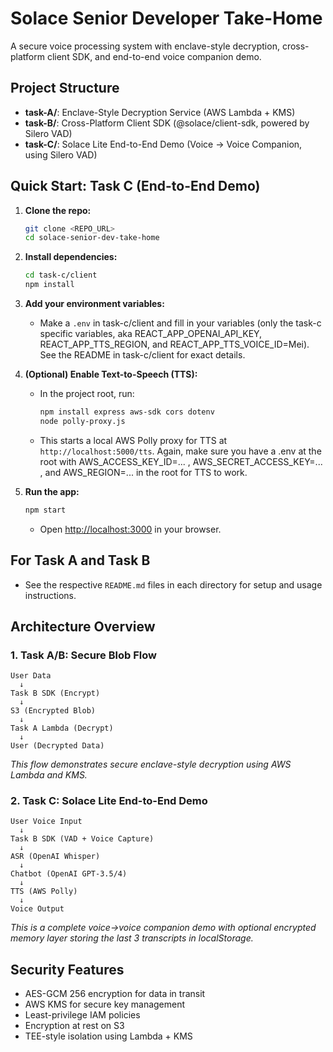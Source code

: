 # Solace Senior Developer Take-Home

A secure voice processing system with enclave-style decryption, cross-platform client SDK, and end-to-end voice companion demo.

## Project Structure

- **task-A/**: Enclave-Style Decryption Service (AWS Lambda + KMS)
- **task-B/**: Cross-Platform Client SDK (@solace/client-sdk, powered by Silero VAD)
- **task-C/**: Solace Lite End-to-End Demo (Voice → Voice Companion, using Silero VAD)

## Quick Start: Task C (End-to-End Demo)

1. **Clone the repo:**
   ```sh
   git clone <REPO_URL>
   cd solace-senior-dev-take-home
   ```
2. **Install dependencies:**
   ```sh
   cd task-c/client
   npm install
   ```
3. **Add your environment variables:**
   - Make a `.env` in task-c/client and fill in your variables (only the task-c specific variables, aka REACT_APP_OPENAI_API_KEY, REACT_APP_TTS_REGION, and REACT_APP_TTS_VOICE_ID=Mei). See the README in task-c/client for exact details.
     
4. **(Optional) Enable Text-to-Speech (TTS):**
   - In the project root, run:
     ```sh
     npm install express aws-sdk cors dotenv
     node polly-proxy.js
     ```
   - This starts a local AWS Polly proxy for TTS at `http://localhost:5000/tts`. Again, make sure you have a .env at the root with AWS_ACCESS_KEY_ID=... , AWS_SECRET_ACCESS_KEY=... , and AWS_REGION=... in the root for TTS to work.
5. **Run the app:**
   ```sh
   npm start
   ```
   - Open [http://localhost:3000](http://localhost:3000) in your browser.


## For Task A and Task B
- See the respective `README.md` files in each directory for setup and usage instructions.

## Architecture Overview


### 1. Task A/B: Secure Blob Flow
```
User Data
  ↓
Task B SDK (Encrypt)
  ↓
S3 (Encrypted Blob)
  ↓
Task A Lambda (Decrypt)
  ↓
User (Decrypted Data)
```
*This flow demonstrates secure enclave-style decryption using AWS Lambda and KMS.*

### 2. Task C: Solace Lite End-to-End Demo
```
User Voice Input
  ↓
Task B SDK (VAD + Voice Capture)
  ↓
ASR (OpenAI Whisper)
  ↓
Chatbot (OpenAI GPT-3.5/4)
  ↓
TTS (AWS Polly)
  ↓
Voice Output
```
*This is a complete voice→voice companion demo with optional encrypted memory layer storing the last 3 transcripts in localStorage.*

## Security Features

- AES-GCM 256 encryption for data in transit
- AWS KMS for secure key management
- Least-privilege IAM policies
- Encryption at rest on S3
- TEE-style isolation using Lambda + KMS
